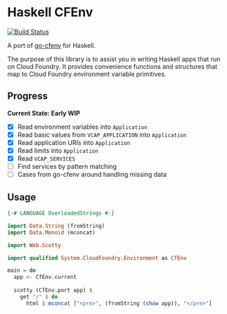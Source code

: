 # Haskell CFEnv

[![Build Status](https://travis-ci.org/tomphp/haskell-cfenv.svg?branch=master)](https://travis-ci.org/tomphp/haskell-cfenv)

A port of [go-cfenv](https://github.com/cloudfoundry-community/go-cfenv) for
Haskell.

The purpose of this library is to assist you in writing Haskell apps that run
on Cloud Foundry. It provides convenience functions and structures that map to
Cloud Foundry environment variable primitives.

## Progress

**Current State: Early WIP**

- [x] Read environment variables into `Application`
- [x] Read basic values from `VCAP_APPLICATION` into `Application`
- [x] Read application URIs into `Application`
- [x] Read limits into `Application`
- [x] Read `VCAP_SERVICES`
- [ ] Find services by pattern matching
- [ ] Cases from go-cfenv around handling missing data

## Usage

```haskell
{-# LANGUAGE OverloadedStrings #-}

import Data.String (fromString)
import Data.Monoid (mconcat)

import Web.Scotty

import qualified System.CloudFoundry.Environment as CfEnv

main = do
  app <- CfEnv.current
  
  scotty (CfEnv.port app) $
    get "/" $ do
      html $ mconcat ["<pre>", (fromString (show app)), "</pre>"] 
```